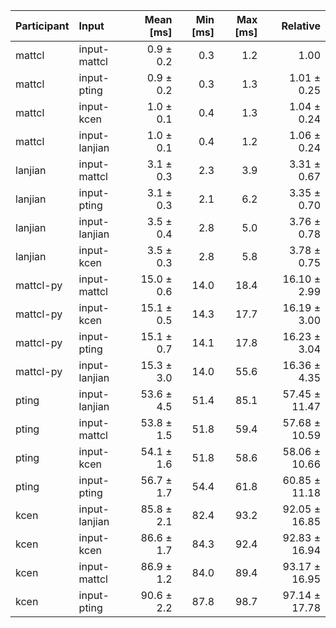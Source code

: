 | Participant | Input | Mean [ms] | Min [ms] | Max [ms] | Relative |
|:---|:---|---:|---:|---:|---:|
| mattcl | input-mattcl | 0.9 ± 0.2 | 0.3 | 1.2 | 1.00 |
| mattcl | input-pting | 0.9 ± 0.2 | 0.3 | 1.3 | 1.01 ± 0.25 |
| mattcl | input-kcen | 1.0 ± 0.1 | 0.4 | 1.3 | 1.04 ± 0.24 |
| mattcl | input-lanjian | 1.0 ± 0.1 | 0.4 | 1.2 | 1.06 ± 0.24 |
| lanjian | input-mattcl | 3.1 ± 0.3 | 2.3 | 3.9 | 3.31 ± 0.67 |
| lanjian | input-pting | 3.1 ± 0.3 | 2.1 | 6.2 | 3.35 ± 0.70 |
| lanjian | input-lanjian | 3.5 ± 0.4 | 2.8 | 5.0 | 3.76 ± 0.78 |
| lanjian | input-kcen | 3.5 ± 0.3 | 2.8 | 5.8 | 3.78 ± 0.75 |
| mattcl-py | input-mattcl | 15.0 ± 0.6 | 14.0 | 18.4 | 16.10 ± 2.99 |
| mattcl-py | input-kcen | 15.1 ± 0.5 | 14.3 | 17.7 | 16.19 ± 3.00 |
| mattcl-py | input-pting | 15.1 ± 0.7 | 14.1 | 17.8 | 16.23 ± 3.04 |
| mattcl-py | input-lanjian | 15.3 ± 3.0 | 14.0 | 55.6 | 16.36 ± 4.35 |
| pting | input-lanjian | 53.6 ± 4.5 | 51.4 | 85.1 | 57.45 ± 11.47 |
| pting | input-mattcl | 53.8 ± 1.5 | 51.8 | 59.4 | 57.68 ± 10.59 |
| pting | input-kcen | 54.1 ± 1.6 | 51.8 | 58.6 | 58.06 ± 10.66 |
| pting | input-pting | 56.7 ± 1.7 | 54.4 | 61.8 | 60.85 ± 11.18 |
| kcen | input-lanjian | 85.8 ± 2.1 | 82.4 | 93.2 | 92.05 ± 16.85 |
| kcen | input-kcen | 86.6 ± 1.7 | 84.3 | 92.4 | 92.83 ± 16.94 |
| kcen | input-mattcl | 86.9 ± 1.2 | 84.0 | 89.4 | 93.17 ± 16.95 |
| kcen | input-pting | 90.6 ± 2.2 | 87.8 | 98.7 | 97.14 ± 17.78 |
